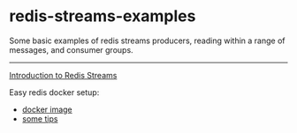 # redis-streams-examples

Some basic examples of redis streams producers, reading within a range of messages, and consumer groups.

---

[Introduction to Redis Streams](https://redis.io/topics/streams-intro)

Easy redis docker setup:
- [docker image](https://hub.docker.com/_/redis/)
- [some tips](https://markheath.net/post/exploring-redis-with-docker)

